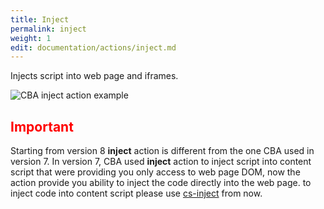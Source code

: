 ```yaml
---
title: Inject
permalink: inject
weight: 1
edit: documentation/actions/inject.md
---
```


Injects script into web page and iframes. 

![CBA inject action example](/images/extension/actions/inject.jpg)

<h2 style="color: red;">Important</h2>

Starting from version 8 **inject** action is different from the one CBA used in version 7.
In version 7, CBA used **inject** action to inject script into content script that were providing you only access to web page DOM, now the action provide you ability to inject the code directly into the web page. to inject code into content script please use [cs-inject](/inject-cs) from now.
